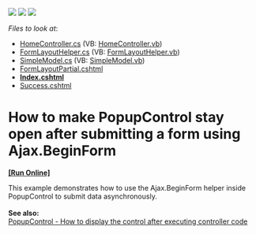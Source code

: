 <!-- default badges list -->
![](https://img.shields.io/endpoint?url=https://codecentral.devexpress.com/api/v1/VersionRange/128552685/14.2.10%2B)
[![](https://img.shields.io/badge/Open_in_DevExpress_Support_Center-FF7200?style=flat-square&logo=DevExpress&logoColor=white)](https://supportcenter.devexpress.com/ticket/details/T303557)
[![](https://img.shields.io/badge/📖_How_to_use_DevExpress_Examples-e9f6fc?style=flat-square)](https://docs.devexpress.com/GeneralInformation/403183)
<!-- default badges end -->
<!-- default file list -->
*Files to look at*:

* [HomeController.cs](./CS/T299944/Controllers/HomeController.cs) (VB: [HomeController.vb](./VB/T299944/Controllers/HomeController.vb))
* [FormLayoutHelper.cs](./CS/T299944/Models/FormLayoutHelper.cs) (VB: [FormLayoutHelper.vb](./VB/T299944/Models/FormLayoutHelper.vb))
* [SimpleModel.cs](./CS/T299944/Models/SimpleModel.cs) (VB: [SimpleModel.vb](./VB/T299944/Models/SimpleModel.vb))
* [FormLayoutPartial.cshtml](./CS/T299944/Views/Home/FormLayoutPartial.cshtml)
* **[Index.cshtml](./CS/T299944/Views/Home/Index.cshtml)**
* [Success.cshtml](./CS/T299944/Views/Home/Success.cshtml)
<!-- default file list end -->
# How to make PopupControl stay open after submitting a form using Ajax.BeginForm
<!-- run online -->
**[[Run Online]](https://codecentral.devexpress.com/t303557/)**
<!-- run online end -->


This example demonstrates how to use the Ajax.BeginForm helper inside PopupControl to submit data asynchronously.<br><br><strong>See also:</strong><br><a href="https://www.devexpress.com/Support/Center/p/T350450">PopupControl - How to display the control after executing controller code</a>

<br/>


